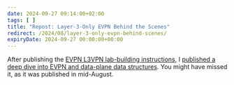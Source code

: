 ```yaml
---
date: 2024-09-27 09:14:00+02:00
tags: [ ]
title: "Repost: Layer-3-Only EVPN Behind the Scenes"
redirect: /2024/08/layer-3-only-evpn-behind-scenes/
expiryDate: 2024-09-27 00:00:00+00:00
---
```

After publishing the [EVPN L3VPN lab-building instructions](/2024/08/netlab-layer-3-only-evpn/), I [published a deep dive into EVPN and data-plane data structures](/2024/08/layer-3-only-evpn-behind-scenes/). You might have missed it, as it was published in mid-August.